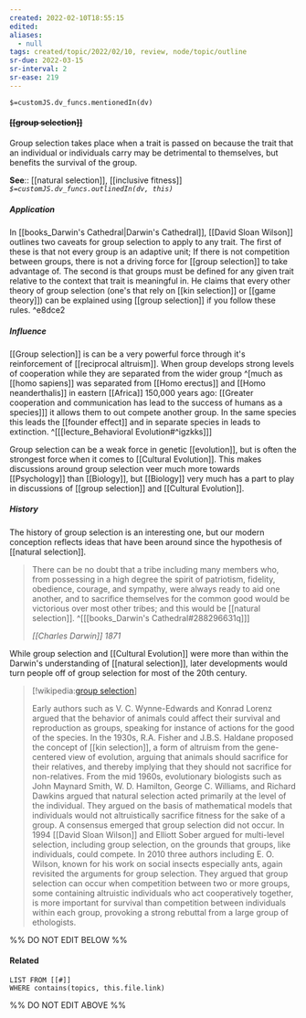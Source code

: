 ```yaml
---
created: 2022-02-10T18:55:15 
edited: 
aliases:
  - null
tags: created/topic/2022/02/10, review, node/topic/outline
sr-due: 2022-03-15
sr-interval: 2
sr-ease: 219
---
```

`$=customJS.dv_funcs.mentionedIn(dv)`

#### <s class="topic-title">[[group selection]]</s>

Group selection takes place when a trait is passed on because the trait that an individual or individuals carry may be detrimental to themselves, but benefits the survival of the group.

**See**:: [[natural selection]], [[inclusive fitness]]
*`$=customJS.dv_funcs.outlinedIn(dv, this)`*

##### Application

In [[books_Darwin's Cathedral|Darwin's Cathedral]], [[David Sloan Wilson]] outlines two caveats for group selection to apply to any trait. 
The first of these is that not every group is an adaptive unit; If there is not competition between groups, there is not a driving force for [[group selection]] to take advantage of. 
The second is that groups must be defined for any given trait relative to the context that trait is meaningful in. He claims that every other theory of group selection (one's that rely on [[kin selection]] or [[game theory]]) can be explained using [[group selection]] if you follow these rules. 
^e8dce2

##### Influence

[[Group selection]] is can be a very powerful force through it's reinforcement of [[reciprocal altruism]]. When group develops strong levels of cooperation while they are separated from the wider group 
^[much as [[homo sapiens]] was separated from [[Homo erectus]] and [[Homo neanderthalis]] in eastern [[Africa]] 150,000 years ago: [[Greater cooperation and communication has lead to the success of humans as a species]]]
it allows them to out compete another group. In the same species this leads the [[founder effect]] and in separate species in leads to extinction. 
^[[[lecture_Behavioral Evolution#^igzkks]]]

Group selection can be a weak force in genetic [[evolution]], but is often the strongest force when it comes to [[Cultural Evolution]].
This makes discussions around group selection veer much more towards [[Psychology]] than [[Biology]], but [[Biology]] very much has a part to play in discussions of [[group selection]] and [[Cultural Evolution]]. 

##### History

The history of group selection is an interesting one, but our modern conception reflects ideas that have been around since the hypothesis of [[natural selection]].

>  There can be no doubt that a tribe including many members who, from possessing in a high degree the spirit of patriotism, fidelity, obedience, courage, and sympathy, were always ready to aid one another, and to sacrifice themselves for the common good would be victorious over most other tribes; and this would be [[natural selection]]. 
> ^[[[books_Darwin's Cathedral#288296631q]]]
> 
> <cite> [[Charles Darwin]] 1871 </cite>

While group selection and [[Cultural Evolution]] were more than within the Darwin's understanding of [[natural selection]], later developments would turn people off of group selection for most of the 20th century.

> [!wikipedia:[group selection](https://en.wikipedia.org/wiki/Group%20selection)]
> 
> Early authors such as V. C. Wynne-Edwards and Konrad Lorenz argued that the behavior of animals could affect their survival and reproduction as groups, speaking for instance of actions for the good of the species. In the 1930s, R.A. Fisher and J.B.S. Haldane proposed the concept of [[kin selection]], a form of altruism from the gene-centered view of evolution, arguing that animals should sacrifice for their relatives, and thereby implying that they should not sacrifice for non-relatives. From the mid 1960s, evolutionary biologists such as John Maynard Smith, W. D. Hamilton, George C. Williams, and Richard Dawkins argued that natural selection acted primarily at the level of the individual. They argued on the basis of mathematical models that individuals would not altruistically sacrifice fitness for the sake of a group. A consensus emerged that group selection did not occur. In 1994 [[David Sloan Wilson]] and Elliott Sober argued for multi-level selection, including group selection, on the grounds that groups, like individuals, could compete. In 2010 three authors including E. O. Wilson, known for his work on social insects especially ants, again revisited the arguments for group selection. They argued that group selection can occur when competition between two or more groups, some containing altruistic individuals who act cooperatively together, is more important for survival than competition between individuals within each group, provoking a strong rebuttal from a large group of ethologists.

%% DO NOT EDIT BELOW %%

#### Related 

```dataview
LIST FROM [[#]]
WHERE contains(topics, this.file.link)
```
%% DO NOT EDIT ABOVE %%
